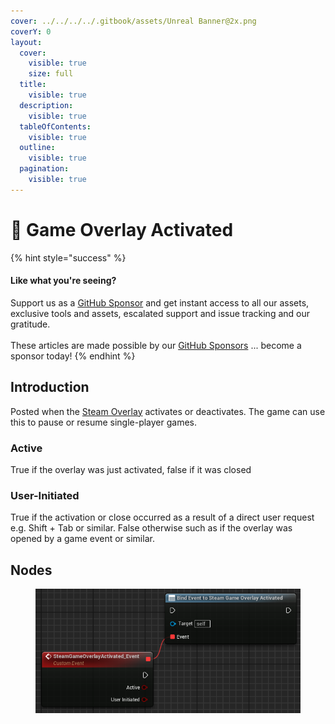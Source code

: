 ```yaml
---
cover: ../../../../.gitbook/assets/Unreal Banner@2x.png
coverY: 0
layout:
  cover:
    visible: true
    size: full
  title:
    visible: true
  description:
    visible: true
  tableOfContents:
    visible: true
  outline:
    visible: true
  pagination:
    visible: true
---
```


# 🔻 Game Overlay Activated

{% hint style="success" %}
#### Like what you're seeing?

Support us as a [GitHub Sponsor](../../../../become-a-sponsor/) and get instant access to all our assets, exclusive tools and assets, escalated support and issue tracking and our gratitude.\
\
These articles are made possible by our [GitHub Sponsors](../../../../become-a-sponsor/) ... become a sponsor today!
{% endhint %}

## Introduction

Posted when the [Steam Overlay](https://partner.steamgames.com/doc/features/overlay) activates or deactivates. The game can use this to pause or resume single-player games.

### Active

True if the overlay was just activated, false if it was closed

### User-Initiated

True if the activation or close occurred as a result of a direct user request e.g. Shift + Tab or similar. False otherwise such as if the overlay was opened by a game event or similar.

## Nodes

<figure><img src="../../../../.gitbook/assets/image (176).png" alt=""><figcaption></figcaption></figure>
